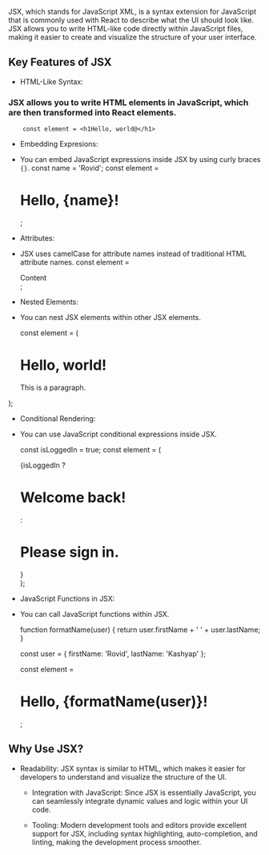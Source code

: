 JSX, which stands for JavaScript XML, is a syntax extension for JavaScript that is commonly used with React to describe what the UI should look like. JSX allows you to write HTML-like code directly within JavaScript files, making it easier to create and visualize the structure of your user interface.

## Key Features of JSX

- HTML-Like Syntax:

### JSX allows you to write HTML elements in JavaScript, which are then transformed into React elements.
        const element = <h1Hello, world@</h1>

- Embedding Expresions:
- You can embed JavaScript expressions inside JSX by using curly braces `{}`.
    const name = 'Rovid';
    const element = <h1>Hello, {name}!</h1>;

- Attributes:
- JSX uses camelCase for attribute names instead of traditional HTML attribute names.
    const element = <div className="my-class">Content</div>;

- Nested Elements:
- You can nest JSX elements within other JSX elements.

  const element = (
    <div>
       <h1>Hello, world!</h1>
       <p>This is a paragraph.</p>
    </div>
 );

- Conditional Rendering:
- You can use JavaScript conditional expressions inside JSX.

    const isLoggedIn = true;
       const element = (
          <div>
              {isLoggedIn ? <h1>Welcome back!</h1> : <h1>Please sign in.</h1>}
          </div>
    );

- JavaScript Functions in JSX:
- You can call JavaScript functions within JSX.

     function formatName(user) {
         return user.firstName + ' ' + user.lastName;
     }

     const user = {
         firstName: 'Rovid',
         lastName: 'Kashyap'
     };

     const element = <h1>Hello, {formatName(user)}!</h1>;


## Why Use JSX?

- Readability:
JSX syntax is similar to HTML, which makes it easier for developers to understand and visualize the structure of the UI.

    - Integration with JavaScript:
        Since JSX is essentially JavaScript, you can seamlessly integrate dynamic values and logic within your UI code.

    - Tooling:
        Modern development tools and editors provide excellent support for JSX, including syntax highlighting, auto-completion, and linting, making the development process smoother.

